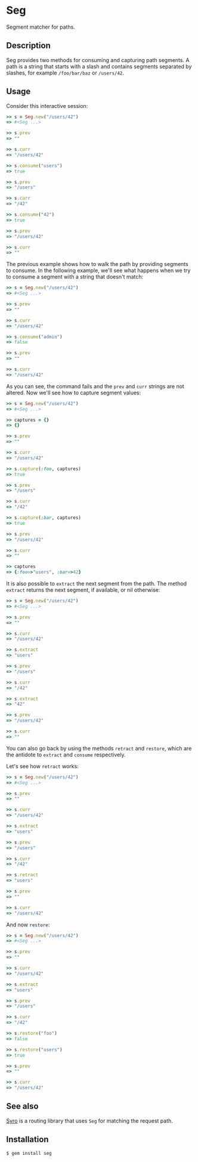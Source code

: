 Seg
===

Segment matcher for paths.

Description
-----------

Seg provides two methods for consuming and capturing path segments.
A path is a string that starts with a slash and contains segments
separated by slashes, for example `/foo/bar/baz` or `/users/42`.

Usage
-----

Consider this interactive session:

```ruby
>> s = Seg.new("/users/42")
=> #<Seg ...>

>> s.prev
=> ""

>> s.curr
=> "/users/42"

>> s.consume("users")
=> true

>> s.prev
=> "/users"

>> s.curr
=> "/42"

>> s.consume("42")
=> true

>> s.prev
=> "/users/42"

>> s.curr
=> ""
```

The previous example shows how to walk the path by
providing segments to consume. In the following
example, we'll see what happens when we try to
consume a segment with a string that doesn't match:

```ruby
>> s = Seg.new("/users/42")
=> #<Seg ...>

>> s.prev
=> ""

>> s.curr
=> "/users/42"

>> s.consume("admin")
=> false

>> s.prev
=> ""

>> s.curr
=> "/users/42"
```

As you can see, the command fails and the `prev` and
`curr` strings are not altered. Now we'll see
how to capture segment values:

```ruby
>> s = Seg.new("/users/42")
=> #<Seg ...>

>> captures = {}
=> {}

>> s.prev
=> ""

>> s.curr
=> "/users/42"

>> s.capture(:foo, captures)
=> true

>> s.prev
=> "/users"

>> s.curr
=> "/42"

>> s.capture(:bar, captures)
=> true

>> s.prev
=> "/users/42"

>> s.curr
=> ""

>> captures
=> {:foo=>"users", :bar=>42}
```

It is also possible to `extract` the next segment from the path.
The method `extract` returns the next segment, if available, or nil
otherwise:

```ruby
>> s = Seg.new("/users/42")
=> #<Seg ...>

>> s.prev
=> ""

>> s.curr
=> "/users/42"

>> s.extract
=> "users"

>> s.prev
=> "/users"

>> s.curr
=> "/42"

>> s.extract
=> "42"

>> s.prev
=> "/users/42"

>> s.curr
=> ""
```

You can also go back by using the methods `retract` and `restore`,
which are the antidote to `extract` and `consume` respectively.

Let's see how `retract` works:

```ruby
>> s = Seg.new("/users/42")
=> #<Seg ...>

>> s.prev
=> ""

>> s.curr
=> "/users/42"

>> s.extract
=> "users"

>> s.prev
=> "/users"

>> s.curr
=> "/42"

>> s.retract
=> "users"

>> s.prev
=> ""

>> s.curr
=> "/users/42"
```

And now `restore`:

```ruby
>> s = Seg.new("/users/42")
=> #<Seg ...>

>> s.prev
=> ""

>> s.curr
=> "/users/42"

>> s.extract
=> "users"

>> s.prev
=> "/users"

>> s.curr
=> "/42"

>> s.restore("foo")
=> false

>> s.restore("users")
=> true

>> s.prev
=> ""

>> s.curr
=> "/users/42"
```

See also
--------

[Syro][syro] is a routing library that uses `Seg` for matching the
request path.

[syro]: http://soveran.github.io/syro/

Installation
------------

```
$ gem install seg
```
